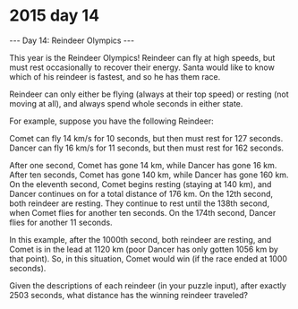 # 2015 day 14

--- Day 14: Reindeer Olympics ---

This year is the Reindeer Olympics!  Reindeer can fly at high speeds, but must rest occasionally to recover their energy.  Santa would like to know which of his reindeer is fastest, and so he has them race.



Reindeer can only either be flying (always at their top speed) or resting (not moving at all), and always spend whole seconds in either state.



For example, suppose you have the following Reindeer:



Comet can fly 14 km/s for 10 seconds, but then must rest for 127 seconds.\
Dancer can fly 16 km/s for 11 seconds, but then must rest for 162 seconds.



After one second, Comet has gone 14 km, while Dancer has gone 16 km.  After ten seconds, Comet has gone 140 km, while Dancer has gone 160 km.  On the eleventh second, Comet begins resting (staying at 140 km), and Dancer continues on for a total distance of 176 km.  On the 12th second, both reindeer are resting.  They continue to rest until the 138th second, when Comet flies for another ten seconds.  On the 174th second, Dancer flies for another 11 seconds.



In this example, after the 1000th second, both reindeer are resting, and Comet is in the lead at 1120 km (poor Dancer has only gotten 1056 km by that point).  So, in this situation, Comet would win (if the race ended at 1000 seconds).



Given the descriptions of each reindeer (in your puzzle input), after exactly 2503 seconds, what distance has the winning reindeer traveled?



